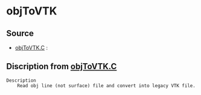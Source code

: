 # objToVTK

## Source

- [objToVTK.C](objToVTK.C) : 


## Discription from [objToVTK.C](objToVTK.C)

```
Description
    Read obj line (not surface) file and convert into legacy VTK file.


```

